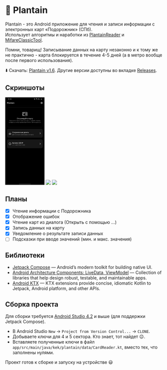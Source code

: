 # :leaves: Plantain

Plantain - это Android приложение для чтения и записи информации с электронных карт «Подорожник» (СПб).  
Использует алгоритмы и наработки из [PlantainReader](https://github.com/krikunts/plantainreader) и [MifareClassicTool](https://github.com/ikarus23/MifareClassicTool).

Помни, товарищ! Записывание данных на карту незаконно и к тому же не практично - карта блокируется в течение 4-5 дней (а в метро вообще после первого использования).

:arrow_down: Скачать: [Plantain v1.6](https://github.com/enxy0/Plantain/releases/tag/v1.6). Другие версии доступны во вкладке [Releases](https://github.com/enxy0/Plantain/releases).

## Скриншоты
<img  src="https://raw.githubusercontent.com/enxy0/Plantain/master/.github/home.jpg?raw=true"  width=25% /> <img  src="https://raw.githubusercontent.com/enxy0/Plantain/master/.github/info.jpg?raw=true"  width=25% /> <img  src="https://raw.githubusercontent.com/enxy0/Plantain/master/.github/edit.jpg?raw=true"  width=25% />

## Планы
-   [x] Чтение информации с Подорожника
-   [x] Отображение ошибок
-   [x] Чтение карт из диалога (Открыть с помощью ...)
-   [x] Запись данных на карту
-   [x] Уведомление о результате записи данных
-   [ ] Подсказки при вводе значений (мин. и макс. значения)

## Библиотеки
-   [Jetpack Compose](https://developer.android.com/jetpack/compose) — Android’s modern toolkit for building native UI.
-   [Android Architecture Components: LiveData, ViewModel](https://developer.android.com/topic/libraries/architecture) — Collection of libraries that help design robust, testable, and maintainable apps.
-   [Android KTX](https://developer.android.com/kotlin/ktx) — KTX extensions provide concise, idiomatic Kotlin to Jetpack, Android platform, and other APIs.

## Сборка проекта

Для сборки требуется [Android Studio 4.2](https://developer.android.com/studio/preview/index.html) и выше (для поддержки Jetpack Compose).
-   В Android Studio `New` → `Project from Version Control...` → `CLONE`.
-   Добываете ключи для 4 и 5 сектора. Кто знает, тот найдет :wink:.
-   Вставляете полученные ключи в файл `app/src/main/java/kek/plantain/data/CardReader.kt`, вместо тех, что заполнены нулями.

Проект готов к сборке и запуску на устройстве :smiley:
